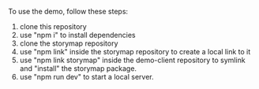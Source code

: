 To use the demo, follow these steps:

1. clone this repository
2. use "npm i" to install dependencies
3. clone the storymap repository
4. use "npm link" inside the storymap repository to create a local link to it
5. use "npm link storymap" inside the demo-client repository to symlink and "install" the storymap package.
6. use "npm run dev" to start a local server.
